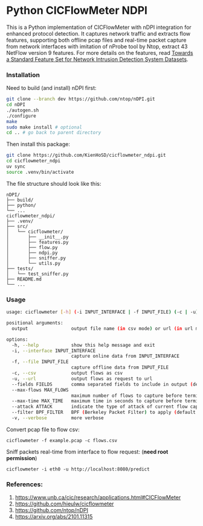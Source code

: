 # Python CICFlowMeter NDPI

This is a Python implementation of CICFlowMeter with nDPI integration for enhanced protocol detection. It captures network traffic and extracts flow features, supporting both offline pcap files and real-time packet capture from network interfaces with imitation of nProbe tool by Ntop, extract 43 NetFlow version 9 features. For more details on the features, read [Towards a Standard Feature Set for Network Intrusion Detection System Datasets](https://arxiv.org/pdf/2101.11315).

### Installation

Need to build (and install) nDPI first:

```sh
git clone --branch dev https://github.com/ntop/nDPI.git
cd nDPI
./autogen.sh
./configure
make
sudo make install # optional
cd .. # go back to parent directory
```

Then install this package:

```sh
git clone https://github.com/KienHoSD/cicflowmeter_ndpi.git
cd cicflowmeter_ndpi
uv sync
source .venv/bin/activate
```

The file structure should look like this:

```
nDPI/
├── build/
├── python/
└── ...
cicflowmeter_ndpi/
├── .venv/
├── src/
│   └── cicflowmeter/
│       ├── __init__.py
│       ├── features.py
│       ├── flow.py
│       ├── ndpi.py
│       ├── sniffer.py
│       └── utils.py
├── tests/
│   └── test_sniffer.py
├── README.md
└── ...
```

### Usage

```sh
usage: cicflowmeter [-h] (-i INPUT_INTERFACE | -f INPUT_FILE) (-c | -u) [--fields FIELDS] [--max-flows MAX_FLOWS] [--max-time MAX_TIME] [--attack ATTACK] [--filter BPF_FILTER] [-v] output

positional arguments:
  output                output file name (in csv mode) or url (in url mode)

options:
  -h, --help            show this help message and exit
  -i, --interface INPUT_INTERFACE
                        capture online data from INPUT_INTERFACE
  -f, --file INPUT_FILE
                        capture offline data from INPUT_FILE
  -c, --csv             output flows as csv
  -u, --url             output flows as request to url
  --fields FIELDS       comma separated fields to include in output (default: all)
  --max-flows MAX_FLOWS
                        maximum number of flows to capture before terminating (default: unlimited)
  --max-time MAX_TIME   maximum time in seconds to capture before terminating (default: unlimited)
  --attack ATTACK       indicate the type of attack of current flow capturing
  --filter BPF_FILTER   BPF (Berkeley Packet Filter) to apply (default: 'ip and (tcp or udp or icmp)')
  -v, --verbose         more verbose
```

Convert pcap file to flow csv:

```
cicflowmeter -f example.pcap -c flows.csv
```

Sniff packets real-time from interface to flow request: (**need root permission**)

```
cicflowmeter -i eth0 -u http://localhost:8080/predict
```

### References:

1. https://www.unb.ca/cic/research/applications.html#CICFlowMeter
2. https://github.com/hieulw/cicflowmeter
3. https://github.com/ntop/nDPI
4. https://arxiv.org/abs/2101.11315
